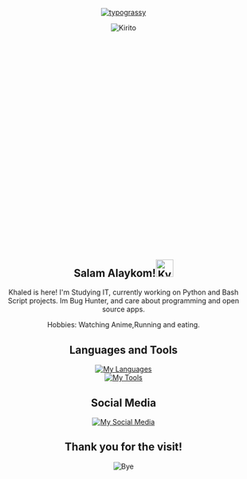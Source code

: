 <div align="center">
<p>
	<a href="https://github.com/kawarimidoll/typograssy"><img alt="typograssy" src="https://typograssy.deno.dev/api?text=Hey,%20Developer!%20%20%20&l0=none&l1=9ce9cc&l2=3fc5b0&l3=30a095&l4=2d9d8f&comment=&bg=none&frame=none"></a>
</p>

<div style="width:100%;height:0;padding-bottom:88%;position:relative;"><img src="https://i.pinimg.com/originals/3b/59/ac/3b59acbfa00430117fda937cc6783903.gif" class="giphy-embed" alt="Kirito"></div>


<h2 align="center">Salam Alaykom!<img height="35" alt="Kyubey" src="https://raw.githubusercontent.com/innng/innng/master/assets/kyubey.gif"/></h2>


Khaled is here! I'm Studying IT, currently working on Python and Bash Script projects. Im Bug Hunter, and care about programming and open source apps.

Hobbies: Watching Anime,Running and eating.

## Languages and Tools
[![My Languages](https://skillicons.dev/icons?i=py,bash,html,css)](https://skillicons.dev)
<br>
[![My Tools](https://skillicons.dev/icons?i=linux,git,vscode,windows,atom,kali&perline=5)](https://skillicons.dev)

## Social Media
[![My Social Media](https://skillicons.dev/icons?i=twitter)](https://x.com/z_Khaledz)

## Thank you for the visit!
<img draggable="false" src="https://i.pinimg.com/originals/ae/40/60/ae40603eddb6e4bb1ea56cc6de7d0f6e.gif" alt="Bye">

</div>
